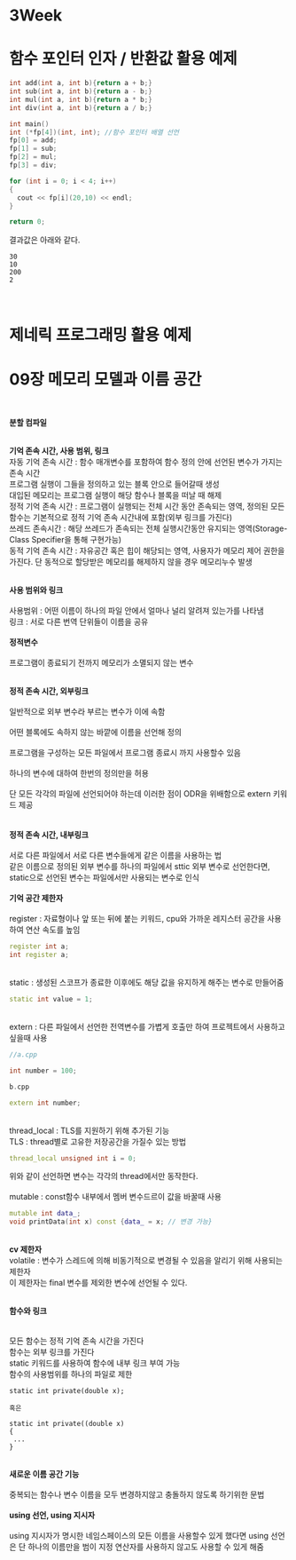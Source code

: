 # 3Week

# 함수 포인터 인자 / 반환값 활용 예제
```cpp
int add(int a, int b){return a + b;}
int sub(int a, int b){return a - b;}
int mul(int a, int b){return a * b;}
int div(int a, int b){return a / b;}

int main()
int (*fp[4])(int, int); //함수 포인터 배열 선언
fp[0] = add; 
fp[1] = sub;
fp[2] = mul;
fp[3] = div;

for (int i = 0; i < 4; i++)
{
  cout << fp[i](20,10) << endl;
}

return 0;
```
결과값은 아래와 같다.
```
30
10
200
2
```
<br>

# 제네릭 프로그래밍 활용 예제
# 09장 메모리 모델과 이름 공간
<br>

**분할 컴파일**<br>

<br> **기억 존속 시간, 사용 범위, 링크**
<br>자동 기억 존속 시간 : 함수 매개변수를 포함하여 함수 정의 안에 선언된 변수가 가지는 존속 시간 <br> 프로그램 실행이 그들을 정의하고 있는 블록 안으로 들어갈때 생성 <br> 대입된 메모리는 프로그램 실행이 해당 함수나 블록을 떠날 때 해제
<br>정적 기억 존속 시간 : 프로그램이 실행되는 전체 시간 동안 존속되는 영역, 정의된 모든 함수는 기본적으로 정적 기억 존속 시간내에 포함(외부 링크를 가진다)
<br>쓰레드 존속시간 : 해당 쓰레드가 존속되는 전체 실행시간동안 유지되는 영역(Storage-Class Specifier을 통해 구현가능)
<br>동적 기억 존속 시간 : 자유공간 혹은 힙이 해당되는 영역, 사용자가 메모리 제어 권한을 가진다. 단 동적으로 할당받은 메모리를 해제하지 않을 경우 메모리누수 발생

<br>**사용 범위와 링크**<br>
<br>사용범위 : 어떤 이름이 하나의 파일 안에서 얼마나 널리 알려져 있는가를 나타냄
<br>링크 : 서로 다른 번역 단위들이 이름을 공유
<br>
<br>**정적변수**<br>
<br>프로그램이 종료되기 전까지 메모리가 소멸되지 않는 변수

<br>**정적 존속 시간, 외부링크**<br>
<br>일반적으로 외부 변수라 부르는 변수가 이에 속함<br>
<br>어떤 블록에도 속하지 않는 바깥에 이름을 선언해 정의<br>
<br>프로그램을 구성하는 모든 파일에서 프로그램 종료시 까지 사용할수 있음<br>
<br>하나의 변수에 대하여 한번의 정의만을 허용<br>
<br>단 모든 각각의 파일에 선언되어야 하는데 이러한 점이 ODR을 위배함으로 extern 키워드 제공<br>
<br>
<br>**정적 존속 시간, 내부링크**<br>
<br>서로 다른 파일에서 서로 다른 변수들에게 같은 이름을 사용하는 법
<br>같은 이름으로 정의된 외부 변수를 하나의 파일에서 sttic 외부 변수로 선언한다면, static으로 선언된 변수는 파일에서만 사용되는 변수로 인식
<br>
<br>**기억 공간 제한자**<br>
<br>register : 자료형이나 앞 또는 뒤에 붙는 키워드, cpu와 가까운 레지스터 공간을 사용하여 연산 속도를 높임
```cpp
register int a;
int register a;
```
<br>static : 생성된 스코프가 종료한 이후에도 해당 값을 유지하게 해주는 변수로 만들어줌
```cpp
static int value = 1;
```
<br>extern : 다른 파일에서 선언한 전역변수를 가볍게 호출만 하여 프로젝트에서 사용하고 싶을때 사용
```cpp
//a.cpp

int number = 100;
```
```cpp
b.cpp

extern int number;
```
<br>thread_local : TLS를 지원하기 위해 추가된 기능
<br>TLS : thread별로 고유한 저장공간을 가질수 있는 방법
```cpp
thread_local unsigned int i = 0;
```
위와 같이 선언하면 변수는 각각의 thread에서만 동작한다.
<br>
<br>mutable : const함수 내부에서 멤버 변수드르이 값을 바꿀때 사용
```cpp
mutable int data_;
void printData(int x) const {data_ = x; // 변경 가능}
```

<br>**cv 제한자**
<br>volatile : 변수가 스레드에 의해 비동기적으로 변경될 수 있음을 알리기 위해 사용되는 제한자<br>
이 제한자는 final 변수를 제외한 변수에 선언될 수 있다.

<br>**함수와 링크**<br>
<br>
<br>모든 함수는 정적 기억 존속 시간을 가진다
<br>함수는 외부 링크를 가진다
<br>static 키워드를 사용하여 함수에 내부 링크 부여 가능
<br>함수의 사용범위를 하나의 파일로 제한
```
static int private(double x);

혹은

static int private((double x)
{
 ...
}
```
<br> **새로운 이름 공간 기능** <br>
<br>중복되는 함수나 변수 이름을 모두 변경하지않고 충돌하지 않도록 하기위한 문법
<br>
<br> **using 선언, using 지시자** <br>
<br>using 지시자가 명시한 네임스페이스의 모든 이름을 사용할수 있게 했다면 using 선언은 단 하나의 이름만을 범이 지정 연산자를 사용하지 않고도 사용할 수 있게 해줌
